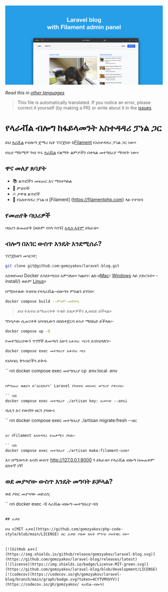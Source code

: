 ![ላራቬል ብሎግ ከፋላመንት አስተዳዳሪ ፓነል ጋር](../docs/social-preview-en.png)

_Read this in [other languages](./Translations.md)_

>This file is automatically translated. If you notice an error, please correct it yourself (by making a PR) or write about it in the [issues](https://github.com/gomzyakov/laravel-blog/issues).

# የላራቭል ብሎግ ከፋይላመንት አስተዳዳሪ ፓነል ጋር

ይህ [ላራቬል](https://laravel.com) የብሎግ ጀማሪ ኪት ፕሮጀክት ከ[Filament](https://filamentphp.com) የአስተዳዳሪ ፓነል ጋር ነው።

የዚህ ማከማቻ ግብ ጥሩ [ላራቬል](https://laravel.com) የልማት ልምዶችን በቀላል መተግበሪያ ማሳየት ነው።

## ዋና መለያ ጸባያት

- 📚 ልጥፎችን መፍጠር እና ማስተካከል
- 🥑 ምድቦች
- 🔥 ታዋቂ ልጥፎች
- 🎉 የአስተዳዳሪ ፓነል በ [Filament] (https://filamentphp.com) ላይ የተገነባ

## የመጠየቅ ባህሪዎች

ባህሪን ለመጠየቅ (ወይም ሳንካ ካገኙ) [አዲስ እትም](https://github.com/gomzyakov/laravel-blog/issues/new) ይክፈቱ።

## ብሎግ በአገር ውስጥ እንዴት እንደሚሰራ?

ፕሮጀክቱን መዝጋት;

```bash
git clone git@github.com:gomzyakov/laravel-blog.git
```

አስቀድመህ Docker እንደተጫነህ አምናለሁ። ካልሆነ፣ ልክ በ[Mac](https://docs.docker.com/desktop/install/mac-install/)፣ [Windows](https://docs.docker.com/desktop/install/windows) ላይ ያድርጉት። -install/) ወይም [Linux](https://docs.docker.com/desktop/install/linux-install/)።

በሚከተለው ትዕዛዝ የ«ላራቬል-ብሎግ» ምስልን ይገንቡ፡

```bash
docker compose build --ምንም-መሸጎጫ
```

> ይህ ትእዛዝ ለማጠናቀቅ ጥቂት ደቂቃዎችን ሊወስድ ይችላል።

ግንባታው ሲጠናቀቅ አካባቢውን በበስተጀርባ ሁነታ ማስኬድ ይችላሉ፡-

```bash
docker compose up -d
```

የመተግበሪያውን ጥገኞች ለመጫን አሁን `አቀናባሪ ጫን`ን እናስሄዳለን፡-

```bash
docker compose exec መተግበሪያ አቀናባሪ ጫን
```

የአካባቢ ቅንብሮችን ይቅዱ

`` ባሽ
docker compose exec መተግበሪያ cp .env.local .env
```

የምስጠራ ቁልፍን በ'አርቲስያን' Laravel የትዕዛዝ መስመር መሣሪያ ያቀናብሩ፡

`` ባሽ
docker compose exec መተግበሪያ ./artisan key: አመንጭ --ansi
```

ዲቢን እና የውሸት ዘርን ያዛውሩ

`` ባሽ
docker compose exec መተግበሪያ ./artisan migrate:fresh --ዘር
```

እና የFilament አስተዳዳሪ ተጠቃሚን ያክሉ፡-

`` ባሽ
docker compose exec መተግበሪያ ./artisan make:filament-user
```

እና በሚወዱት አሳሽ ውስጥ http://127.0.0.1:8000 ን ይክፈቱ። የላራቬል ብሎግ በመጠቀም ደስተኛ ነኝ!

## ወደ መያዣው ውስጥ እንዴት መግባት ይቻላል?

ወደ ዶከር መያዣው መድረስ;

`` ባሽ
docker exec -ti ላራቬል-ብሎግ-መተግበሪያ ባሽ
```

## ፈቃድ

ይህ በ[MIT ፈቃድ](https://github.com/gomzyakov/php-code-style/blob/main/LICENSE) ስር ፈቃድ ያለው ክፍት ምንጭ ሶፍትዌር ነው።


[![GitHub ልቀት](https://img.shields.io/github/release/gomzyakov/laravel-blog.svg)](https://github.com/gomzyakov/laravel-blog/releases/latest)
[![license](https://img.shields.io/badge/License-MIT-green.svg)](https://github.com/gomzyakov/laravel-blog/blob/development/LICENSE)
[![codecov](https://codecov.io/gh/gomzyakov/laravel-blog/branch/main/graph/badge.svg?token=4CYTVMVUYV)](https://codecov.io/gh/gomzyakov/ ላራቬል-ብሎግ)
